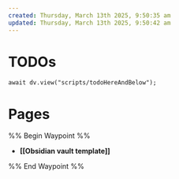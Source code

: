 ```yaml
---
created: Thursday, March 13th 2025, 9:50:35 am
updated: Thursday, March 13th 2025, 9:50:42 am
---
```

# TODOs

```dataviewjs
await dv.view("scripts/todoHereAndBelow");
```

# Pages

%% Begin Waypoint %%

- **[[Obsidian vault template]]**

%% End Waypoint %%
